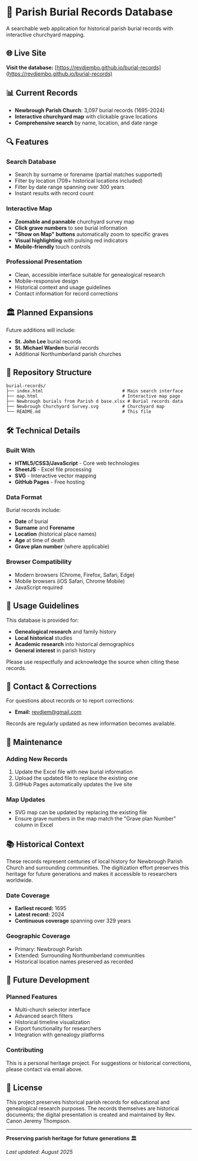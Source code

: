 # 📜 Parish Burial Records Database

A searchable web application for historical parish burial records with interactive churchyard mapping.

## 🌐 Live Site

**Visit the database:** [https://revdjembo.github.io/burial-records](https://revdjembo.github.io/burial-records)

## 📊 Current Records

- **Newbrough Parish Church**: 3,097 burial records (1695-2024)
- **Interactive churchyard map** with clickable grave locations
- **Comprehensive search** by name, location, and date range

## 🔍 Features

### Search Database
- Search by surname or forename (partial matches supported)
- Filter by location (709+ historical locations included)
- Filter by date range spanning over 300 years
- Instant results with record count

### Interactive Map
- **Zoomable and pannable** churchyard survey map
- **Click grave numbers** to see burial information
- **"Show on Map" buttons** automatically zoom to specific graves
- **Visual highlighting** with pulsing red indicators
- **Mobile-friendly** touch controls

### Professional Presentation
- Clean, accessible interface suitable for genealogical research
- Mobile-responsive design
- Historical context and usage guidelines
- Contact information for record corrections

## 🏛️ Planned Expansions

Future additions will include:
- **St. John Lee** burial records
- **St. Michael Warden** burial records
- Additional Northumberland parish churches

## 📁 Repository Structure

```
burial-records/
├── index.html                              # Main search interface
├── map.html                                # Interactive map page
├── Newbrough burials from Parish d base.xlsx # Burial records data
├── Newbrough Churchyard Survey.svg         # Churchyard map
└── README.md                               # This file
```

## 🛠️ Technical Details

### Built With
- **HTML5/CSS3/JavaScript** - Core web technologies
- **SheetJS** - Excel file processing
- **SVG** - Interactive vector mapping
- **GitHub Pages** - Free hosting

### Data Format
Burial records include:
- **Date** of burial
- **Surname** and **Forename**
- **Location** (historical place names)
- **Age** at time of death
- **Grave plan number** (where applicable)

### Browser Compatibility
- Modern browsers (Chrome, Firefox, Safari, Edge)
- Mobile browsers (iOS Safari, Chrome Mobile)
- JavaScript required

## 📝 Usage Guidelines

This database is provided for:
- **Genealogical research** and family history
- **Local historical** studies
- **Academic research** into historical demographics
- **General interest** in parish history

Please use respectfully and acknowledge the source when citing these records.

## 📧 Contact & Corrections

For questions about records or to report corrections:
- **Email:** revdjem@gmail.com

Records are regularly updated as new information becomes available.

## 🔄 Maintenance

### Adding New Records
1. Update the Excel file with new burial information
2. Upload the updated file to replace the existing one
3. GitHub Pages automatically updates the live site

### Map Updates
- SVG map can be updated by replacing the existing file
- Ensure grave numbers in the map match the "Grave plan Number" column in Excel

## 📚 Historical Context

These records represent centuries of local history for Newbrough Parish Church and surrounding communities. The digitization effort preserves this heritage for future generations and makes it accessible to researchers worldwide.

### Date Coverage
- **Earliest record:** 1695
- **Latest record:** 2024
- **Continuous coverage** spanning over 329 years

### Geographic Coverage
- Primary: Newbrough Parish
- Extended: Surrounding Northumberland communities
- Historical location names preserved as recorded

## 🎯 Future Development

### Planned Features
- Multi-church selector interface
- Advanced search filters
- Historical timeline visualization
- Export functionality for researchers
- Integration with genealogy platforms

### Contributing
This is a personal heritage project. For suggestions or historical corrections, please contact via email above.

## 📄 License

This project preserves historical parish records for educational and genealogical research purposes. The records themselves are historical documents; the digital presentation is created and maintained by Rev. Canon Jeremy Thompson.

---

**Preserving parish heritage for future generations** 🏛️

*Last updated: August 2025*

